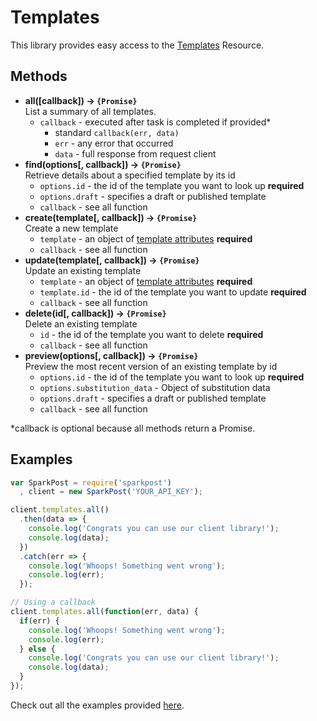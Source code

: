 # Templates

This library provides easy access to the [Templates](https://developers.sparkpost.com/api/templates) Resource.

## Methods
* **all([callback]) &rarr; `{Promise}`**<br />
  List a summary of all templates.
  * `callback` - executed after task is completed if provided*
    * standard `callback(err, data)`
    * `err` - any error that occurred
    * `data` - full response from request client
* **find(options[, callback]) &rarr; `{Promise}`**<br />
  Retrieve details about a specified template by its id
  * `options.id` - the id of the template you want to look up **required**
  * `options.draft` - specifies a draft or published template
  * `callback` - see all function
* **create(template[, callback]) &rarr; `{Promise}`**<br />
  Create a new template
  * `template` - an object of [template attributes](https://developers.sparkpost.com/api/templates#header-template-attributes) **required**
  * `callback` - see all function
* **update(template[, callback]) &rarr; `{Promise}`**<br />
  Update an existing template
  * `template` - an object of [template attributes](https://developers.sparkpost.com/api/templates#header-template-attributes) **required**
  * `template.id` - the id of the template you want to update **required**
  * `callback` - see all function
* **delete(id[, callback]) &rarr; `{Promise}`**<br />
  Delete an existing template
  * `id` - the id of the template you want to delete **required**
  * `callback` - see all function
* **preview(options[, callback]) &rarr; `{Promise}`**<br />
  Preview the most recent version of an existing template by id
  * `options.id` - the id of the template you want to look up **required**
  * `options.substitution_data` - Object of substitution data
  * `options.draft` - specifies a draft or published template
  * `callback` - see all function

*callback is optional because all methods return a Promise.

## Examples

```javascript
var SparkPost = require('sparkpost')
  , client = new SparkPost('YOUR_API_KEY');

client.templates.all()
  .then(data => {
    console.log('Congrats you can use our client library!');
    console.log(data);
  })
  .catch(err => {
    console.log('Whoops! Something went wrong');
    console.log(err);
  });

// Using a callback
client.templates.all(function(err, data) {
  if(err) {
    console.log('Whoops! Something went wrong');
    console.log(err);
  } else {
    console.log('Congrats you can use our client library!');
    console.log(data);
  }
});

```

Check out all the examples provided [here](/examples/templates).
